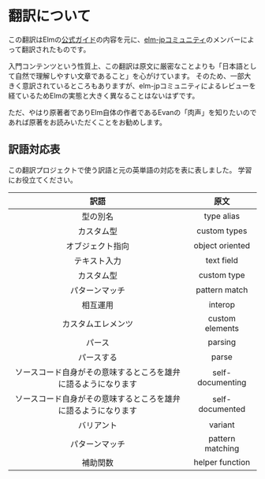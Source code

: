 # 翻訳について

この翻訳はElmの[公式ガイド](https://guide.elm-lang.org/)の内容を元に、[elm-jpコミュニティ](https://elm-lang.jp)のメンバーによって翻訳されたものです。

入門コンテンツという性質上、この翻訳は原文に厳密なことよりも「日本語として自然で理解しやすい文章であること」を心がけています。
そのため、一部大きく意訳されているところもありますが、elm-jpコミュニティによるレビューを経ているためElmの実態と大きく異なることはないはずです。

ただ、やはり原著者でありElm自体の作者であるEvanの「肉声」を知りたいのであれば原著をお読みいただくことをお勧めします。

## 訳語対応表

この翻訳プロジェクトで使う訳語と元の英単語の対応を表に表しました。
学習にお役立てください。

| 訳語              | 原文            |
|:-----------------:|:---------------:|
| 型の別名          | type alias      |
| カスタム型        | custom types    |
| オブジェクト指向  | object oriented |
| テキスト入力      | text field      |
| カスタム型        | custom type     |
| パターンマッチ    | pattern match   |
| 相互運用          | interop         |
| カスタムエレメンツ| custom elements |
| パース            | parsing         |
| パースする        | parse           |
| ソースコード自身がその意味するところを雄弁に語るようになります | self-documenting |
| ソースコード自身がその意味するところを雄弁に語るようになります | self-documented |
| バリアント    | variant       |
| パターンマッチ | pattern matching |
| 補助関数       | helper function  |
